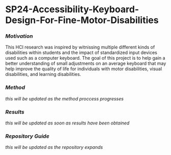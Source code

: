 # SP24-Accessibility-Keyboard-Design-For-Fine-Motor-Disabilities

### _Motivation_
This HCI research was inspired by witnissing multiple different kinds of disabilities within students and the impact of standardized input devices used such as a computer keyboard. The goal of this project is to help gain a better understanding of small adjustments on an average keyboard that may help improve the quality of life for individuals with motor disabilities, visual disabilities, and learning disabilities. 

### _Method_
_*this will be updated as the method proccess progresses*_

### _Results_
_*this will be updated as soon as results have been obtained*_

### _Repository Guide_
_*this will be updated as the repository expands*_
